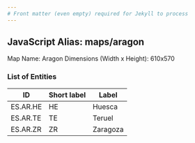 ```yaml
---
# Front matter (even empty) required for Jekyll to process
---
```


## JavaScript Alias: maps/aragon

Map Name: Aragon
Dimensions (Width x Height): 610x570

### List of Entities

| ID       | Short label | Label    |
| -------- | ----------- | -------- |
| ES.AR.HE | HE          | Huesca   |
| ES.AR.TE | TE          | Teruel   |
| ES.AR.ZR | ZR          | Zaragoza |
